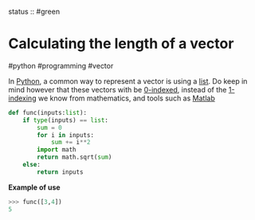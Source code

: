 status :: #green 

# Calculating the length of a vector

\#python #programming #vector

In [Python](Python.md), a common way to represent a vector is using a [list](python%20list.md). Do keep in mind however that these vectors with be [0-indexed](../0%20and%201%20indexing.md), instead of the [1-indexing](../0%20and%201%20indexing.md) we know from mathematics, and tools such as [Matlab](../Matlab/Matlab.md)

````python
def func(inputs:list):
	if type(inputs) == list:
		sum = 0
		for i in inputs:
			sum += i**2
		import math
		return math.sqrt(sum)
	else:
		return inputs
````

**Example of use**

````python
>>> func([3,4])
5
````
